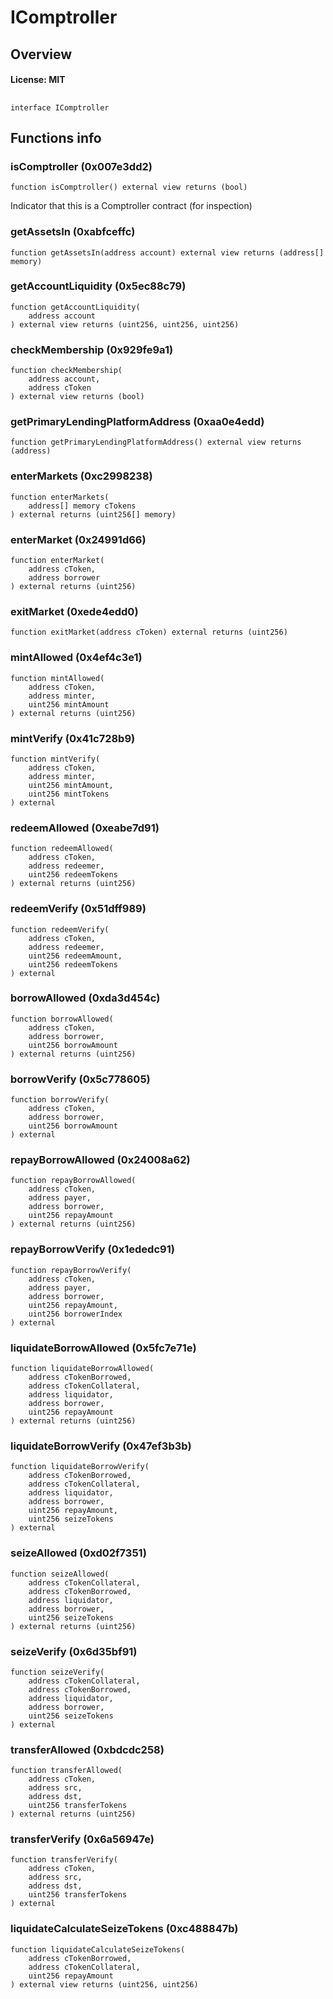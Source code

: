 # IComptroller

## Overview

#### License: MIT

## 

```solidity
interface IComptroller
```


## Functions info

### isComptroller (0x007e3dd2)

```solidity
function isComptroller() external view returns (bool)
```

Indicator that this is a Comptroller contract (for inspection)
### getAssetsIn (0xabfceffc)

```solidity
function getAssetsIn(address account) external view returns (address[] memory)
```


### getAccountLiquidity (0x5ec88c79)

```solidity
function getAccountLiquidity(
    address account
) external view returns (uint256, uint256, uint256)
```


### checkMembership (0x929fe9a1)

```solidity
function checkMembership(
    address account,
    address cToken
) external view returns (bool)
```


### getPrimaryLendingPlatformAddress (0xaa0e4edd)

```solidity
function getPrimaryLendingPlatformAddress() external view returns (address)
```


### enterMarkets (0xc2998238)

```solidity
function enterMarkets(
    address[] memory cTokens
) external returns (uint256[] memory)
```


### enterMarket (0x24991d66)

```solidity
function enterMarket(
    address cToken,
    address borrower
) external returns (uint256)
```


### exitMarket (0xede4edd0)

```solidity
function exitMarket(address cToken) external returns (uint256)
```


### mintAllowed (0x4ef4c3e1)

```solidity
function mintAllowed(
    address cToken,
    address minter,
    uint256 mintAmount
) external returns (uint256)
```


### mintVerify (0x41c728b9)

```solidity
function mintVerify(
    address cToken,
    address minter,
    uint256 mintAmount,
    uint256 mintTokens
) external
```


### redeemAllowed (0xeabe7d91)

```solidity
function redeemAllowed(
    address cToken,
    address redeemer,
    uint256 redeemTokens
) external returns (uint256)
```


### redeemVerify (0x51dff989)

```solidity
function redeemVerify(
    address cToken,
    address redeemer,
    uint256 redeemAmount,
    uint256 redeemTokens
) external
```


### borrowAllowed (0xda3d454c)

```solidity
function borrowAllowed(
    address cToken,
    address borrower,
    uint256 borrowAmount
) external returns (uint256)
```


### borrowVerify (0x5c778605)

```solidity
function borrowVerify(
    address cToken,
    address borrower,
    uint256 borrowAmount
) external
```


### repayBorrowAllowed (0x24008a62)

```solidity
function repayBorrowAllowed(
    address cToken,
    address payer,
    address borrower,
    uint256 repayAmount
) external returns (uint256)
```


### repayBorrowVerify (0x1ededc91)

```solidity
function repayBorrowVerify(
    address cToken,
    address payer,
    address borrower,
    uint256 repayAmount,
    uint256 borrowerIndex
) external
```


### liquidateBorrowAllowed (0x5fc7e71e)

```solidity
function liquidateBorrowAllowed(
    address cTokenBorrowed,
    address cTokenCollateral,
    address liquidator,
    address borrower,
    uint256 repayAmount
) external returns (uint256)
```


### liquidateBorrowVerify (0x47ef3b3b)

```solidity
function liquidateBorrowVerify(
    address cTokenBorrowed,
    address cTokenCollateral,
    address liquidator,
    address borrower,
    uint256 repayAmount,
    uint256 seizeTokens
) external
```


### seizeAllowed (0xd02f7351)

```solidity
function seizeAllowed(
    address cTokenCollateral,
    address cTokenBorrowed,
    address liquidator,
    address borrower,
    uint256 seizeTokens
) external returns (uint256)
```


### seizeVerify (0x6d35bf91)

```solidity
function seizeVerify(
    address cTokenCollateral,
    address cTokenBorrowed,
    address liquidator,
    address borrower,
    uint256 seizeTokens
) external
```


### transferAllowed (0xbdcdc258)

```solidity
function transferAllowed(
    address cToken,
    address src,
    address dst,
    uint256 transferTokens
) external returns (uint256)
```


### transferVerify (0x6a56947e)

```solidity
function transferVerify(
    address cToken,
    address src,
    address dst,
    uint256 transferTokens
) external
```


### liquidateCalculateSeizeTokens (0xc488847b)

```solidity
function liquidateCalculateSeizeTokens(
    address cTokenBorrowed,
    address cTokenCollateral,
    uint256 repayAmount
) external view returns (uint256, uint256)
```

